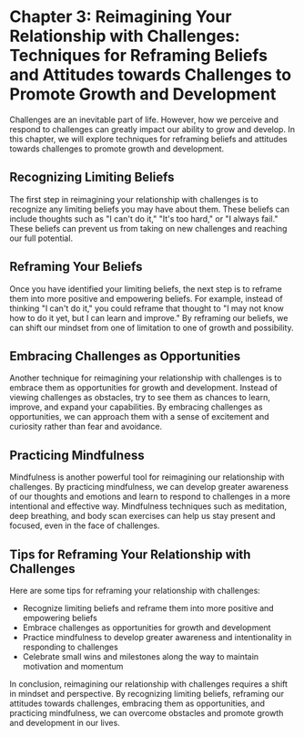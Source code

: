 Chapter 3: Reimagining Your Relationship with Challenges: Techniques for Reframing Beliefs and Attitudes towards Challenges to Promote Growth and Development
=============================================================================================================================================================

Challenges are an inevitable part of life. However, how we perceive and respond to challenges can greatly impact our ability to grow and develop. In this chapter, we will explore techniques for reframing beliefs and attitudes towards challenges to promote growth and development.

Recognizing Limiting Beliefs
----------------------------

The first step in reimagining your relationship with challenges is to recognize any limiting beliefs you may have about them. These beliefs can include thoughts such as "I can't do it," "It's too hard," or "I always fail." These beliefs can prevent us from taking on new challenges and reaching our full potential.

Reframing Your Beliefs
----------------------

Once you have identified your limiting beliefs, the next step is to reframe them into more positive and empowering beliefs. For example, instead of thinking "I can't do it," you could reframe that thought to "I may not know how to do it yet, but I can learn and improve." By reframing our beliefs, we can shift our mindset from one of limitation to one of growth and possibility.

Embracing Challenges as Opportunities
-------------------------------------

Another technique for reimagining your relationship with challenges is to embrace them as opportunities for growth and development. Instead of viewing challenges as obstacles, try to see them as chances to learn, improve, and expand your capabilities. By embracing challenges as opportunities, we can approach them with a sense of excitement and curiosity rather than fear and avoidance.

Practicing Mindfulness
----------------------

Mindfulness is another powerful tool for reimagining our relationship with challenges. By practicing mindfulness, we can develop greater awareness of our thoughts and emotions and learn to respond to challenges in a more intentional and effective way. Mindfulness techniques such as meditation, deep breathing, and body scan exercises can help us stay present and focused, even in the face of challenges.

Tips for Reframing Your Relationship with Challenges
----------------------------------------------------

Here are some tips for reframing your relationship with challenges:

* Recognize limiting beliefs and reframe them into more positive and empowering beliefs
* Embrace challenges as opportunities for growth and development
* Practice mindfulness to develop greater awareness and intentionality in responding to challenges
* Celebrate small wins and milestones along the way to maintain motivation and momentum

In conclusion, reimagining our relationship with challenges requires a shift in mindset and perspective. By recognizing limiting beliefs, reframing our attitudes towards challenges, embracing them as opportunities, and practicing mindfulness, we can overcome obstacles and promote growth and development in our lives.
